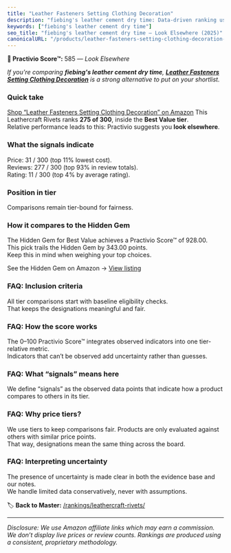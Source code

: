 ```yaml
---
title: "Leather Fasteners Setting Clothing Decoration"
description: "fiebing's leather cement dry time: Data-driven ranking using the Practivio Score™. Positioned by quality, value, demand, findability, momentum."
keywords: ["fiebing's leather cement dry time"]
seo_title: "fiebing's leather cement dry time — Look Elsewhere (2025)"
canonicalURL: "/products/leather-fasteners-setting-clothing-decoration-B0F8NQ3HPR/"
---
```


**🚫 Practivio Score™:** 585 — _Look Elsewhere_


*If you're comparing **fiebing's leather cement dry time**, **[Leather Fasteners Setting Clothing Decoration](https://www.amazon.com/dp/B0F8NQ3HPR?tag=practivio-20)** is a strong alternative to put on your shortlist.*
### Quick take
[Shop “Leather Fasteners Setting Clothing Decoration” on Amazon](https://www.amazon.com/dp/B0F8NQ3HPR?tag=practivio-20)
This Leathercraft Rivets ranks **275 of 300**, inside the **Best Value tier**.  
Relative performance leads to this: Practivio suggests you **look elsewhere**.

### What the signals indicate
Price: 31 / 300 (top 11% lowest cost).  
Reviews: 277 / 300 (top 93% in review totals).  
Rating: 11 / 300 (top 4% by average rating).  

### Position in tier
Comparisons remain tier-bound for fairness.

### How it compares to the Hidden Gem
The Hidden Gem for Best Value achieves a Practivio Score™ of 928.00.  
This pick trails the Hidden Gem by 343.00 points.  
Keep this in mind when weighing your top choices.  

See the Hidden Gem on Amazon → [View listing](https://www.amazon.com/dp/B07F71FXYT?tag=practivio-20)

### FAQ: Inclusion criteria
All tier comparisons start with baseline eligibility checks.  
That keeps the designations meaningful and fair.

### FAQ: How the score works
The 0–100 Practivio Score™ integrates observed indicators into one tier-relative metric.  
Indicators that can’t be observed add uncertainty rather than guesses.

### FAQ: What “signals” means here
We define “signals” as the observed data points that indicate how a product compares to others in its tier.

### FAQ: Why price tiers?
We use tiers to keep comparisons fair. Products are only evaluated against others with similar price points.  
That way, designations mean the same thing across the board.

### FAQ: Interpreting uncertainty
The presence of uncertainty is made clear in both the evidence base and our notes.  
We handle limited data conservatively, never with assumptions.


🏷️ **Back to Master:** [/rankings/leathercraft-rivets/](/rankings/leathercraft-rivets/)

---
_Disclosure: We use Amazon affiliate links which may earn a commission. We don’t display live prices or review counts. Rankings are produced using a consistent, proprietary methodology._
